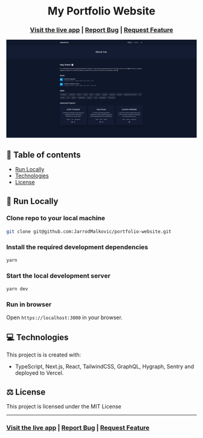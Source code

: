 <h1 align="center">My Portfolio Website</h1>

<h3 align="center">
  <a href="https://www.jarrodmalkovic.com/">Visit the live app</a> |
  <a href="https://github.com/JarrodMalkovic/portfolio-website/issues">Report Bug</a> |
  <a href="https://github.com/JarrodMalkovic/portfolio-website/issues">Request Feature</a> 
</h3>


![Home Page Screenshot](./screenshots/portfolio.png)

## 📝 Table of contents

- [Run Locally](#-run-locally)
- [Technologies](#-technologies)
- [License](#-license)

## 🚀 Run Locally

### Clone repo to your local machine


```bash
git clone git@github.com:JarrodMalkovic/portfolio-website.git
```

### Install the required development dependencies

```bash
yarn
```

### Start the local development server

```bash
yarn dev
```

### Run in browser

Open `https://localhost:3000` in your browser.

## 💻 Technologies

This project is is created with:
- TypeScript, Next.js, React, TailwindCSS, GraphQL, Hygraph, Sentry and deployed to Vercel.

## ⚖️ License

This project is licensed under the MIT License

<hr>

<h3>
  <a href="https://www.jarrodmalkovic.com/">Visit the live app</a> |
  <a href="https://github.com/JarrodMalkovic/portfolio-website/issues">Report Bug</a> |
  <a href="https://github.com/JarrodMalkovic/portfolio-website/issues">Request Feature</a> 
</h3>
